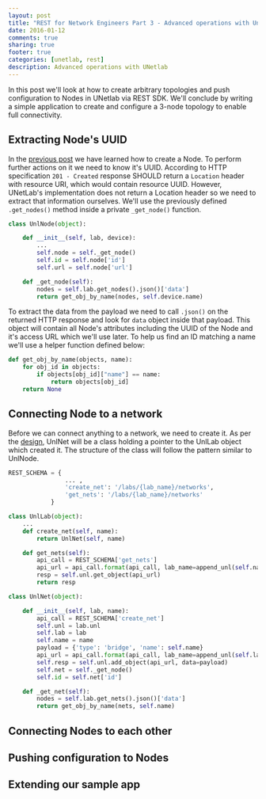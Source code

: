 ```yaml
---
layout: post
title: "REST for Network Engineers Part 3 - Advanced operations with UnetLab"
date: 2016-01-12
comments: true
sharing: true
footer: true
categories: [unetlab, rest]
description: Advanced operations with UNetlab
---
```


In this post we'll look at how to create arbitrary topologies and push configuration to Nodes in UNetlab via REST SDK. We'll conclude by writing a simple application to create and configure a 3-node topology to enable full connectivity.

<!--more-->

## Extracting Node's UUID

In the [previous post][rest-post-2] we have learned how to create a Node. To perform further actions on it we need to know it's UUID. According to HTTP specification `201 - Created` response SHOULD return a `Location` header with resource URI, which would contain resource UUID. However, UNetLab's implementation does not return a Location header so we need to extract that information ourselves. We'll use the previously defined `.get_nodes()` method inside a private `_get_node()` function.

``` python /rest-blog-unl-client/restunl/unetlab.py
class UnlNode(object):

    def __init__(self, lab, device):
    	...
        self.node = self._get_node()
        self.id = self.node['id']
        self.url = self.node['url']

    def _get_node(self):
        nodes = self.lab.get_nodes().json()['data']
        return get_obj_by_name(nodes, self.device.name)
```

 To extract the data from the payload we need to call `.json()` on the returned HTTP response and look for `data` object inside that payload. This object will contain all Node's attributes including the UUID of the Node and it's access URL which we'll use later. To help us find an ID matching a name we'll use a helper function defined below:

``` python /rest-blog-unl-client/restunl/helper.py
def get_obj_by_name(objects, name):
    for obj_id in objects:
        if objects[obj_id]["name"] == name:
            return objects[obj_id]
    return None
```

## Connecting Node to a network

Before we can connect anything to a network, we need to create it. As per the [design][rest-post-2], UnlNet will be a class holding a pointer to the UnlLab object which created it. The structure of the class will follow the pattern similar to UnlNode.

``` python /rest-blog-unl-client/restunl/unetlab.py
REST_SCHEMA = { 
				... ,
				'create_net': '/labs/{lab_name}/networks',
				'get_nets': '/labs/{lab_name}/networks'
			}

class UnlLab(object):
	...
	def create_net(self, name):
        return UnlNet(self, name)

    def get_nets(self):
        api_call = REST_SCHEMA['get_nets']
        api_url = api_call.format(api_call, lab_name=append_unl(self.name))
        resp = self.unl.get_object(api_url)
        return resp

class UnlNet(object):

    def __init__(self, lab, name):
        api_call = REST_SCHEMA['create_net']
        self.unl = lab.unl
        self.lab = lab
        self.name = name
        payload = {'type': 'bridge', 'name': self.name}
        api_url = api_call.format(api_call, lab_name=append_unl(self.lab.name))
        self.resp = self.unl.add_object(api_url, data=payload)
		self.net = self._get_node()
        self.id = self.net['id']

    def _get_net(self):
        nodes = self.lab.get_nets().json()['data']
        return get_obj_by_name(nets, self.name)
```



## Connecting Nodes to each other

## Pushing configuration to Nodes

## Extending our sample app



[unl]: http://www.unetlab.com/
[rest-post-2]: http://networkop.github.io/blog/2016/01/06/rest-basic-operations/
